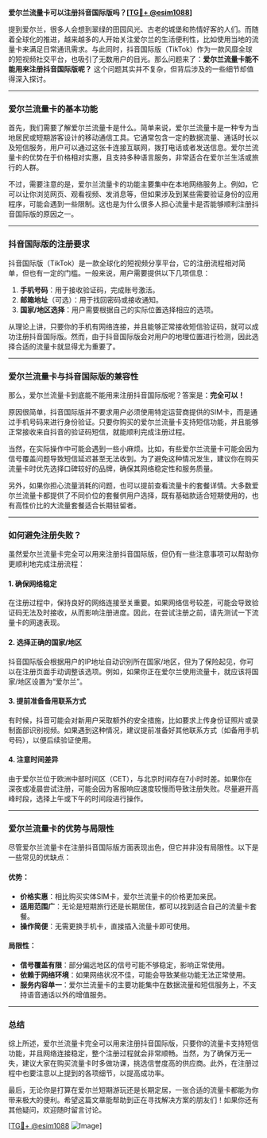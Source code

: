 **爱尔兰流量卡可以注册抖音国际版吗？[[TG💪+ @esim1088](https://t.me/s/esim1088)]**

提到爱尔兰，很多人会想到翠绿的田园风光、古老的城堡和热情好客的人们。而随着全球化的推进，越来越多的人开始关注爱尔兰的生活便利性，比如使用当地的流量卡来满足日常通讯需求。与此同时，抖音国际版（TikTok）作为一款风靡全球的短视频社交平台，也吸引了无数用户的目光。那么问题来了：**爱尔兰流量卡能不能用来注册抖音国际版呢？** 这个问题其实并不复杂，但背后涉及的一些细节却值得深入探讨。

---

### 爱尔兰流量卡的基本功能

首先，我们需要了解爱尔兰流量卡是什么。简单来说，爱尔兰流量卡是一种专为当地居民或短期游客设计的移动通信工具。它通常包含一定的数据流量、通话时长以及短信服务，用户可以通过这张卡连接互联网，拨打电话或者发送信息。爱尔兰流量卡的优势在于价格相对实惠，且支持多种语言服务，非常适合在爱尔兰生活或旅行的人群。

不过，需要注意的是，爱尔兰流量卡的功能主要集中在本地网络服务上。例如，它可以让你浏览网页、观看视频、发消息等，但如果涉及到某些需要验证身份的应用程序，可能会遇到一些限制。这也是为什么很多人担心流量卡是否能够顺利注册抖音国际版的原因之一。

---

### 抖音国际版的注册要求

抖音国际版（TikTok）是一款全球化的短视频分享平台，它的注册流程相对简单，但也有一定的门槛。一般来说，用户需要提供以下几项信息：

1. **手机号码**：用于接收验证码，完成账号激活。
2. **邮箱地址**（可选）：用于找回密码或接收通知。
3. **国家/地区选择**：用户需要根据自己的实际位置选择相应的选项。

从理论上讲，只要你的手机有网络连接，并且能够正常接收短信验证码，就可以成功注册抖音国际版。然而，由于抖音国际版会对用户的地理位置进行检测，因此选择合适的流量卡就显得尤为重要了。

---

### 爱尔兰流量卡与抖音国际版的兼容性

那么，爱尔兰流量卡到底能不能用来注册抖音国际版呢？答案是：**完全可以！**

原因很简单，抖音国际版并不要求用户必须使用特定运营商提供的SIM卡，而是通过手机号码来进行身份验证。只要你购买的爱尔兰流量卡支持短信功能，并且能够正常接收来自抖音的验证码短信，就能顺利完成注册过程。

当然，在实际操作中可能会遇到一些小麻烦。比如，有些爱尔兰流量卡可能会因为信号覆盖问题导致短信延迟甚至无法收到。为了避免这种情况发生，建议你在购买流量卡时优先选择口碑较好的品牌，确保其网络稳定性和服务质量。

另外，如果你担心流量消耗的问题，也可以提前查看流量卡的套餐详情。大多数爱尔兰流量卡都提供了不同价位的套餐供用户选择，既有基础款适合短期使用的，也有高性价比的大流量套餐适合长期驻留者。

---

### 如何避免注册失败？

虽然爱尔兰流量卡完全可以用来注册抖音国际版，但仍有一些注意事项可以帮助你更顺利地完成注册流程：

#### 1. 确保网络稳定
在注册过程中，保持良好的网络连接至关重要。如果网络信号较差，可能会导致验证码无法及时接收，从而影响注册进度。因此，在尝试注册之前，请先测试一下流量卡的网速表现。

#### 2. 选择正确的国家/地区
抖音国际版会根据用户的IP地址自动识别所在国家/地区，但为了保险起见，你可以在注册页面手动调整该选项。例如，如果你正在爱尔兰使用流量卡，就应该将国家/地区设置为“爱尔兰”。

#### 3. 提前准备备用联系方式
有时候，抖音可能会对新用户采取额外的安全措施，比如要求上传身份证照片或录制面部识别视频。如果遇到这种情况，建议提前准备好其他联系方式（如备用手机号码），以便后续验证使用。

#### 4. 注意时间差异
由于爱尔兰位于欧洲中部时间区（CET），与北京时间存在7小时时差。如果你在深夜或凌晨尝试注册，可能会因为客服响应速度较慢而导致注册失败。尽量避开高峰时段，选择上午或下午的时间段进行操作。

---

### 爱尔兰流量卡的优势与局限性

尽管爱尔兰流量卡在注册抖音国际版方面表现出色，但它并非没有局限性。以下是一些常见的优缺点：

#### 优势：
- **价格实惠**：相比购买实体SIM卡，爱尔兰流量卡的价格更加亲民。
- **适用范围广**：无论是短期旅行还是长期居住，都可以找到适合自己的流量卡套餐。
- **操作简便**：无需更换手机卡，直接插入流量卡即可使用。

#### 局限性：
- **信号覆盖有限**：部分偏远地区的信号可能不够稳定，影响正常使用。
- **依赖于网络环境**：如果网络状况不佳，可能会导致某些功能无法正常使用。
- **服务内容单一**：爱尔兰流量卡的主要功能集中在数据流量和短信服务上，不支持语音通话以外的增值服务。

---

### 总结

综上所述，爱尔兰流量卡完全可以用来注册抖音国际版，只要你的流量卡支持短信功能，并且网络连接稳定，整个注册过程就会非常顺畅。当然，为了确保万无一失，建议大家在购买流量卡时多做功课，挑选信誉度高的供应商。此外，在注册过程中也要注意以上提到的各项细节，以提高成功率。

最后，无论你是打算在爱尔兰短期游玩还是长期定居，一张合适的流量卡都能为你带来极大的便利。希望这篇文章能帮助到正在寻找解决方案的朋友们！如果你还有其他疑问，欢迎随时留言讨论。

[[TG💪+ @esim1088](https://t.me/s/esim1088) ![Image](https://i.postimg.cc/4NQfJmqS/Snipaste-2025-05-13-00-14-12.png)]